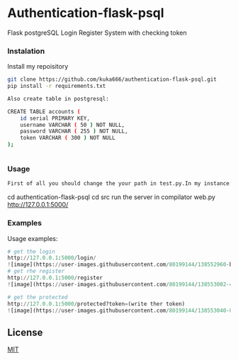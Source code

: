 # Authentication-flask-psql
Flask postgreSQL Login Register System with checking token

### Instalation
Install my repoisitory 
```bash
git clone https://github.com/kuka666/authentication-flask-psql.git
pip install -r requirements.txt

Also create table in postgresql:

CREATE TABLE accounts (
	id serial PRIMARY KEY,
	username VARCHAR ( 50 ) NOT NULL,
	password VARCHAR ( 255 ) NOT NULL,
	token VARCHAR ( 300 ) NOT NULL
);



```

### Usage
```bash
First of all you should change the your path in test.py.In my instance:
```
cd authentication-flask-psql
cd src
run the server in compilator 
web.py
http://127.0.0.1:5000/


### Examples

Usage examples:
```python
# get the login
http://127.0.0.1:5000/login/
![image](https://user-images.githubusercontent.com/80199144/138552960-bb60f7be-c78d-4f55-9e85-86be5144f0eb.png)
# get rhe register
http://127.0.0.1:5000/register
![image](https://user-images.githubusercontent.com/80199144/138553002-4deaf614-3ad4-4d9b-8725-437e7b4cdb97.png)

# get the protected
http://127.0.0.1:5000/protected?token=(write ther token)
![image](https://user-images.githubusercontent.com/80199144/138553040-87142734-217c-4d2b-84be-8bd7e95b1ada.png)


```

## License
[MIT](https://choosealicense.com/licenses/mit/)
